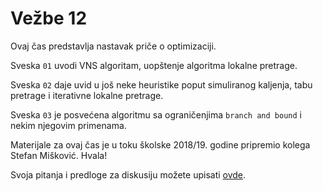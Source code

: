 # Vežbe 12

Ovaj čas predstavlja nastavak priče o optimizaciji. 

Sveska `01` uvodi VNS algoritam, uopštenje algoritma lokalne pretrage.  

Sveska `02` daje uvid u još neke heuristike poput simuliranog kaljenja, tabu pretrage i iterativne lokalne pretrage. 

Sveska `03` je posvećena algoritmu sa ograničenjima `branch and bound` i nekim njegovim primenama.

Materijale za ovaj čas je u toku školske 2018/19. godine pripremio kolega Stefan Mišković. Hvala! 

Svoja pitanja i predloge za diskusiju možete upisati [ovde](https://docs.google.com/document/d/1uGh1LgdskQKTPfhVd7kDRIcNVPLl-cqhxMXG7snvoYY/edit?usp=sharing).

